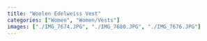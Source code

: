 ```yaml
---
title: "Woolen Edelweiss Vest"
categories: ["Women", "Women/Vests"]
images: ["./IMG_7674.JPG", "./IMG_7680.JPG", "./IMG_7676.JPG"]
---
```

